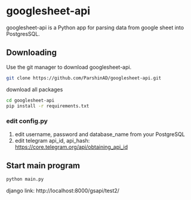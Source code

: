 # googlesheet-api

googlesheet-api is a Python app for parsing data from google sheet into PostgresSQL.

## Downloading

Use the git manager to download googlesheet-api.

```bash
git clone https://github.com/ParshinAD/googlesheet-api.git
```

download all packages

```bash
cd googlesheet-api
pip install -r requirements.txt
```

### edit config.py

1) edit username, password and database_name from your PostgreSQL
2) edit telegram api_id, api_hash: https://core.telegram.org/api/obtaining_api_id

## Start main program

```bash
python main.py
```


django link:
http://localhost:8000/gsapi/test2/
